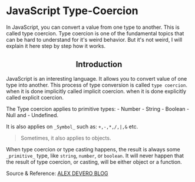 # JavaScript Type-Coercion

<p>
In JavaScript, you can convert a value from one type to another. This is called type coercion. Type coercion is one of the fundamental topics that can be hard to understand for it's weird behavior. But it's not weird, I will explain it here step by step how it works.
</p>
<h2 align="center">Introduction</h2>

  JavaScript is an interesting language. It allows you to convert value of one type into another. This process of type conversion is called `type coercion`. when it is done implicitly called implicit coercion. when it is done explicitly called explicit coercion.

The Type coercion applies to primitive types:
        - Number
        - String
        - Boolean
        - Null and
        - Undefined.

It is also applies on `_Symbol_` such as: `+,-,*,/,|,&` etc.

>Sometimes, it also applies to objects.

When type coercion or type casting happens, the result is always some `_primitive_` type, like `string`, `number`, or `boolean`. It will never happen that the result of type coercion, or casting, will be either object or a function.


  Source & Reference: [ALEX DEVERO BLOG](https://blog.alexdevero.com/)

